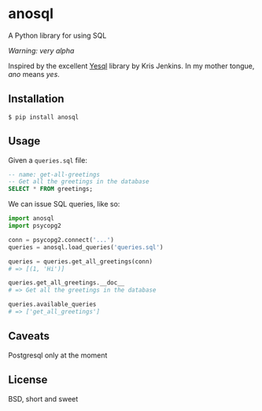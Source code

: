 anosql
======

A Python library for using SQL

*Warning: very alpha*

Inspired by the excellent [Yesql][1] library by Kris Jenkins.  In my mother
tongue, *ano* means *yes*.

Installation
------------

```
$ pip install anosql
```

Usage
-----

Given a `queries.sql` file:

```sql
-- name: get-all-greetings
-- Get all the greetings in the database
SELECT * FROM greetings;
```

We can issue SQL queries, like so:

```python
import anosql
import psycopg2

conn = psycopg2.connect('...')
queries = anosql.load_queries('queries.sql')

queries = queries.get_all_greetings(conn)
# => [(1, 'Hi')]

queries.get_all_greetings.__doc__
# => Get all the greetings in the database

queries.available_queries
# => ['get_all_greetings']
```

Caveats
-------

Postgresql only at the moment

License
-------

BSD, short and sweet

[1]: https://github.com/krisajenkins/yesql/
